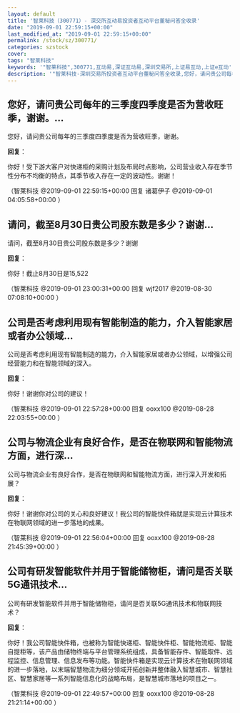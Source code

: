 ```yaml
---
layout: default
title: '智莱科技（300771）- 深交所互动易投资者互动平台董秘问答全收录'
date: "2019-09-01 22:59:15+00:00"
last_modified_at: "2019-09-01 22:59:15+00:00"
permalink: /stock/sz/300771/
categories: szstock
cover: 
tags: "智莱科技"
keywords: '"智莱科技",300771,互动易,深证互动易,深圳交易所,上证易互动,上证e互动'
description: '"智莱科技-深圳交易所投资者互动平台董秘问答全收录,您好，请问贵公司每年的三季度四季度是否为营收旺季，谢谢。"'
---
```


## 您好，请问贵公司每年的三季度四季度是否为营收旺季，谢谢。...

您好，请问贵公司每年的三季度四季度是否为营收旺季，谢谢。

**回复**：

你好！受下游大客户对快递柜的采购计划及布局时点影响，公司营业收入存在季节性分布不均衡的特点，其季节收入存在一定的波动性。谢谢！ 

（智莱科技  @2019-09-01 22:59:15+00:00 回复 诸葛伊子  @2019-09-01 04:05:58+00:00 ）

## 请问，截至8月30日贵公司股东数是多少？谢谢...

请问，截至8月30日贵公司股东数是多少？谢谢

**回复**：

你好！截止8月30日是15,522 

（智莱科技  @2019-09-01 23:00:31+00:00 回复 wjf2017  @2019-08-30 07:08:10+00:00 ）

## 公司是否考虑利用现有智能制造的能力，介入智能家居或者办公领域...

公司是否考虑利用现有智能制造的能力，介入智能家居或者办公领域，以增强公司经营能力和在智能领域的深入。

**回复**：

你好！谢谢你对公司的建议！ 

（智莱科技  @2019-09-01 22:57:28+00:00 回复 ooxx100  @2019-08-28 22:03:55+00:00 ）

## 公司与物流企业有良好合作，是否在物联网和智能物流方面，进行深...

公司与物流企业有良好合作，是否在物联网和智能物流方面，进行深入开发和拓展？

**回复**：

你好！谢谢你对公司的关心和良好建议！我公司的智能快件箱就是实现云计算技术在物联网领域的进一步落地的成果。 

（智莱科技  @2019-09-01 22:56:04+00:00 回复 ooxx100  @2019-08-28 21:45:39+00:00 ）

## 公司有研发智能软件并用于智能储物柜，请问是否关联5G通讯技术...

公司有研发智能软件并用于智能储物柜，请问是否关联5G通讯技术和物联网技术？

**回复**：

你好！我公司智能快件箱，也被称为智能快递柜、智能快件柜、智能物流柜、智能自提柜等，该产品由储物终端与平台管理系统组成，具备智能存件、智能取件、远程监控、信息管理、信息发布等功能。智能快件箱是实现云计算技术在物联网领域的进一步落地，以末端智慧物流为细分领域开拓创新并整体融入智慧城市、智慧社区、智慧家居等一系列智能信息化的战略布局，是智慧城市落地的项目之一。 

（智莱科技  @2019-09-01 22:49:57+00:00 回复 ooxx100  @2019-08-28 21:21:14+00:00 ）

